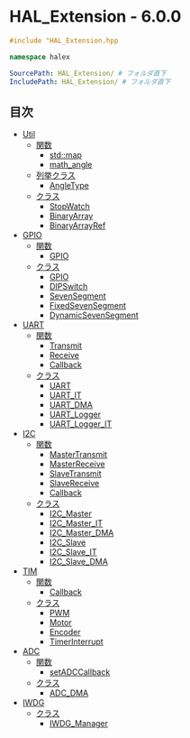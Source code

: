 # HAL_Extension - 6.0.0

```c++
#include "HAL_Extension.hpp
```

```c++
namespace halex
```

```yaml
SourcePath: HAL_Extension/ # フォルダ直下
IncludePath: HAL_Extension/ # フォルダ直下
```

## 目次
- [Util](util/README.md)
  - [関数](util/README.md#関数)
    - [std::map](util/function/map.md)
    - [math_angle](util/function/math_angle.md)
  - [列挙クラス](util/README.md#列挙クラス)
    - [AngleType](util/enum/AngleType.md)
  - [クラス](util/README.md#クラス)
    - [StopWatch](util/class/StopWatch.md)
    - [BinaryArray](util/class/BinaryArray.md)
    - [BinaryArrayRef](util/class/BinaryArrayRef.md)
- [GPIO](gpio/README.md)
  - [関数](gpio/README.md#関数)
    - [GPIO](gpio/function/README.md#gpio)
  - [クラス](gpio/README.md#クラス)
    - [GPIO](gpio/class/GPIO.md)
    - [DIPSwitch](gpio/class/DIPSwitch.md)
    - [SevenSegment](gpio/class/SevenSegment.md)
    - [FixedSevenSegment](gpio/class/FixedSevenSegment.md)
    - [DynamicSevenSegment](gpio/class/DynamicSevenSegment.md)
- [UART](uart/README.md)
  - [関数](uart/README.md#関数)
    - [Transmit](uart/function/README.md#transmit)
    - [Receive](uart/function/README.md#receive)
    - [Callback](uart/function/README.md#callback)
  - [クラス](uart/README.md#クラス)
    - [UART](uart/class/UART.md)
    - [UART_IT](uart/class/UART_IT.md)
    - [UART_DMA](uart/class/UART_DMA.md)
    - [UART_Logger](uart/class/UART_Logger.md)
    - [UART_Logger_IT](uart/class/UART_Logger_IT.md)
- [I2C](i2c/README.md)
  - [関数](i2c/README.md#関数)
    - [MasterTransmit](i2c/function/README.md#mastertransmit)
    - [MasterReceive](i2c/function/README.md#masterreceive)
    - [SlaveTransmit](i2c/function/README.md#slavetransmit)
    - [SlaveReceive](i2c/function/README.md#slavereceive)
    - [Callback](i2c/function/README.md#callback)
  - [クラス](i2c/README.md#クラス)
    - [I2C_Master](i2c/class/I2C_Master.md)
    - [I2C_Master_IT](i2c/class/I2C_Master_IT.md)
    - [I2C_Master_DMA](i2c/class/I2C_Master_DMA.md)
    - [I2C_Slave](i2c/class/I2C_Slave.md)
    - [I2C_Slave_IT](i2c/class/I2C_Slave_IT.md)
    - [I2C_Slave_DMA](i2c/class/I2C_Slave_DMA.md)
- [TIM](tim/README.md)
  - [関数](tim/README.md#関数)
    - [Callback](tim/function/README.md#callback)
  - [クラス](tim/README.md#クラス)
    - [PWM](tim/class/PWM.md)
    - [Motor](tim/class/Motor.md)
    - [Encoder](tim/class/Encoder.md)
    - [TimerInterrupt](tim/class/TimerInterrupt.md)
- [ADC](adc/README.md)
  - [関数](adc/README.md#関数)
    - [setADCCallback](adc/function/README.md#setadccallback)
  - [クラス](adc/README.md#クラス)
    - [ADC_DMA](adc/class/ADC_DMA.md)
- [IWDG](iwdg/README.md)
  - [クラス](iwdg/README.md#クラス)
    - [IWDG_Manager](iwdg/class/IWDG_Manager.md)